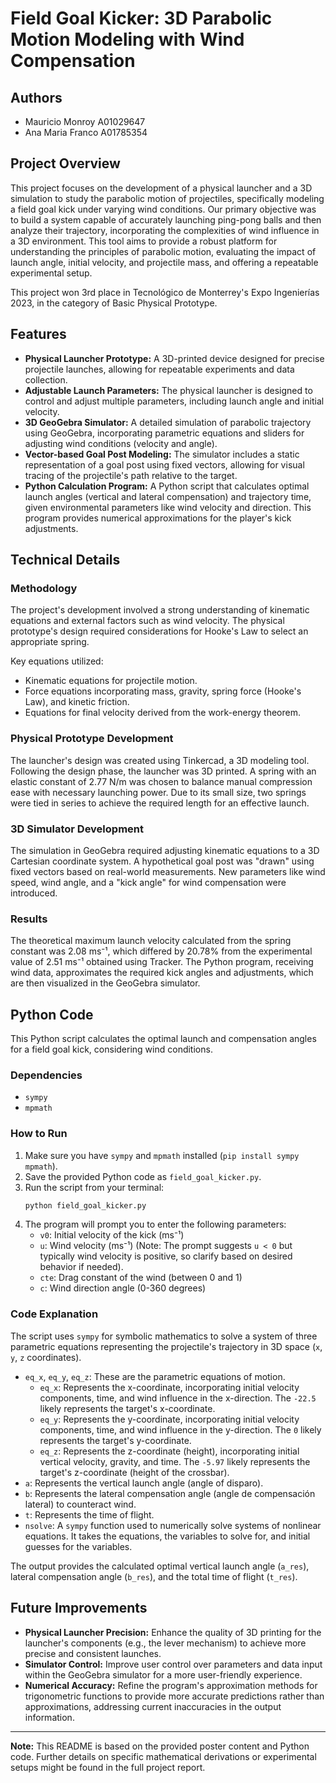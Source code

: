 # Field Goal Kicker: 3D Parabolic Motion Modeling with Wind Compensation

## Authors

* Mauricio Monroy A01029647
* Ana Maria Franco A01785354

## Project Overview

This project focuses on the development of a physical launcher and a 3D simulation to study the parabolic motion of projectiles, specifically modeling a field goal kick under varying wind conditions. Our primary objective was to build a system capable of accurately launching ping-pong balls and then analyze their trajectory, incorporating the complexities of wind influence in a 3D environment. This tool aims to provide a robust platform for understanding the principles of parabolic motion, evaluating the impact of launch angle, initial velocity, and projectile mass, and offering a repeatable experimental setup.

This project won 3rd place in Tecnológico de Monterrey's Expo Ingenierías 2023, in the category of Basic Physical Prototype. 

## Features

* **Physical Launcher Prototype:** A 3D-printed device designed for precise projectile launches, allowing for repeatable experiments and data collection. 
* **Adjustable Launch Parameters:** The physical launcher is designed to control and adjust multiple parameters, including launch angle and initial velocity. 
* **3D GeoGebra Simulator:** A detailed simulation of parabolic trajectory using GeoGebra, incorporating parametric equations and sliders for adjusting wind conditions (velocity and angle). 
* **Vector-based Goal Post Modeling:** The simulator includes a static representation of a goal post using fixed vectors, allowing for visual tracing of the projectile's path relative to the target. 
* **Python Calculation Program:** A Python script that calculates optimal launch angles (vertical and lateral compensation) and trajectory time, given environmental parameters like wind velocity and direction. This program provides numerical approximations for the player's kick adjustments. 

## Technical Details

### Methodology

The project's development involved a strong understanding of kinematic equations and external factors such as wind velocity. The physical prototype's design required considerations for Hooke's Law to select an appropriate spring. 

Key equations utilized:
* Kinematic equations for projectile motion. 
* Force equations incorporating mass, gravity, spring force (Hooke's Law), and kinetic friction. 
* Equations for final velocity derived from the work-energy theorem.

### Physical Prototype Development

The launcher's design was created using Tinkercad, a 3D modeling tool. Following the design phase, the launcher was 3D printed.  A spring with an elastic constant of 2.77 N/m was chosen to balance manual compression ease with necessary launching power.  Due to its small size, two springs were tied in series to achieve the required length for an effective launch. 

### 3D Simulator Development

The simulation in GeoGebra required adjusting kinematic equations to a 3D Cartesian coordinate system. A hypothetical goal post was "drawn" using fixed vectors based on real-world measurements. New parameters like wind speed, wind angle, and a "kick angle" for wind compensation were introduced. 

### Results

The theoretical maximum launch velocity calculated from the spring constant was 2.08 ms⁻¹, which differed by 20.78% from the experimental value of 2.51 ms⁻¹ obtained using Tracker. The Python program, receiving wind data, approximates the required kick angles and adjustments, which are then visualized in the GeoGebra simulator. 

## Python Code

This Python script calculates the optimal launch and compensation angles for a field goal kick, considering wind conditions.

### Dependencies

* `sympy`
* `mpmath`

### How to Run

1.  Make sure you have `sympy` and `mpmath` installed (`pip install sympy mpmath`).
2.  Save the provided Python code as `field_goal_kicker.py`.
3.  Run the script from your terminal:
    ```bash
    python field_goal_kicker.py
    ```
4.  The program will prompt you to enter the following parameters:
    * `v0`: Initial velocity of the kick (ms⁻¹)
    * `u`: Wind velocity (ms⁻¹) (Note: The prompt suggests `u < 0` but typically wind velocity is positive, so clarify based on desired behavior if needed).
    * `cte`: Drag constant of the wind (between 0 and 1)
    * `c`: Wind direction angle (0-360 degrees)

### Code Explanation

The script uses `sympy` for symbolic mathematics to solve a system of three parametric equations representing the projectile's trajectory in 3D space (`x`, `y`, `z` coordinates).

* `eq_x`, `eq_y`, `eq_z`: These are the parametric equations of motion.
    * `eq_x`: Represents the x-coordinate, incorporating initial velocity components, time, and wind influence in the x-direction. The `-22.5` likely represents the target's x-coordinate.
    * `eq_y`: Represents the y-coordinate, incorporating initial velocity components, time, and wind influence in the y-direction. The `0` likely represents the target's y-coordinate.
    * `eq_z`: Represents the z-coordinate (height), incorporating initial vertical velocity, gravity, and time. The `-5.97` likely represents the target's z-coordinate (height of the crossbar).
* `a`: Represents the vertical launch angle (angle of disparo).
* `b`: Represents the lateral compensation angle (angle de compensación lateral) to counteract wind.
* `t`: Represents the time of flight.
* `nsolve`: A `sympy` function used to numerically solve systems of nonlinear equations. It takes the equations, the variables to solve for, and initial guesses for the variables.

The output provides the calculated optimal vertical launch angle (`a_res`), lateral compensation angle (`b_res`), and the total time of flight (`t_res`).

## Future Improvements

* **Physical Launcher Precision:** Enhance the quality of 3D printing for the launcher's components (e.g., the lever mechanism) to achieve more precise and consistent launches.
* **Simulator Control:** Improve user control over parameters and data input within the GeoGebra simulator for a more user-friendly experience. 
* **Numerical Accuracy:** Refine the program's approximation methods for trigonometric functions to provide more accurate predictions rather than approximations, addressing current inaccuracies in the output information. 


---
**Note:** This README is based on the provided poster content and Python code. Further details on specific mathematical derivations or experimental setups might be found in the full project report.

